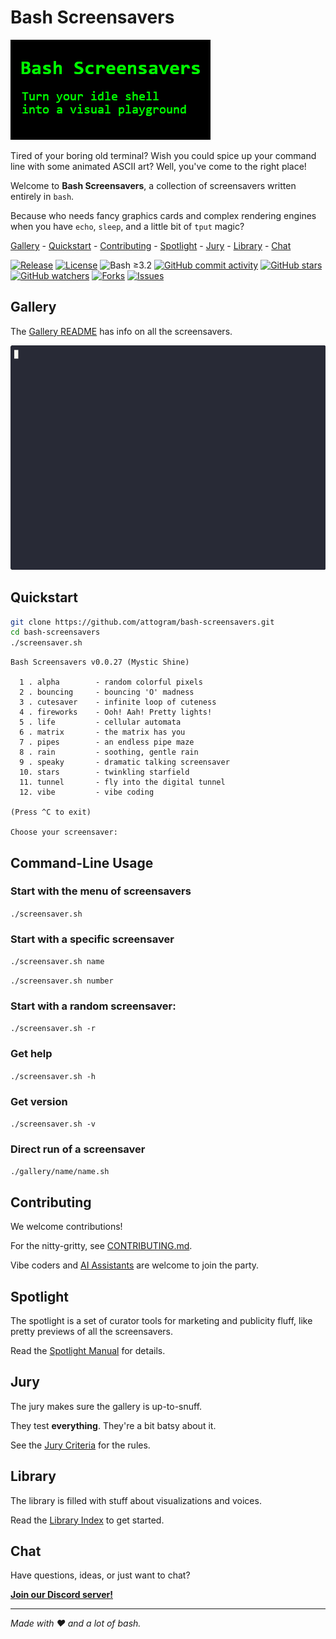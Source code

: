# Bash Screensavers

![Logo](spotlight/logos/logo.320x160.png)

Tired of your boring old terminal?
Wish you could spice up your command line with some animated ASCII art?
Well, you've come to the right place!

Welcome to **Bash Screensavers**, a collection of screensavers written entirely in `bash`.

Because who needs fancy graphics cards and complex rendering engines
when you have `echo`, `sleep`, and a little bit of `tput` magic?

[Gallery](#gallery) -
[Quickstart](#quickstart) -
[Contributing](#contributing) - 
[Spotlight](#spotlight) -
[Jury](#jury) -
[Library](#library) -
[Chat](#chat)

[![Release](https://img.shields.io/github/v/release/attogram/bash-screensavers?style=flat)](https://github.com/attogram/bash-screensavers/releases)
[![License](https://img.shields.io/github/license/attogram/bash-screensavers?style=flat)](./LICENSE)
![Bash ≥3.2](https://img.shields.io/badge/bash-%3E=3.2-blue?style=flat)
[![GitHub commit activity](https://img.shields.io/github/commit-activity/t/attogram/bash-screensavers?style=flat)](https://github.com/attogram/bash-screensavers/commits/main/)
[![GitHub stars](https://img.shields.io/github/stars/attogram/bash-screensavers?style=flat)](https://github.com/attogram/bash-screensavers/stargazers)
[![GitHub watchers](https://img.shields.io/github/watchers/attogram/bash-screensavers?style=flat)](https://github.com/attogram/bash-screensavers/watchers)
[![Forks](https://img.shields.io/github/forks/attogram/bash-screensavers?style=flat)](https://github.com/attogram/bash-screensavers/forks)
[![Issues](https://img.shields.io/github/issues/attogram/bash-screensavers?style=flat)](https://github.com/attogram/bash-screensavers/issues)

## Gallery

The [Gallery README](./gallery/README.md) has info on all the screensavers.

[![Matrix](gallery/matrix/matrix.gif)](./gallery/README.md)

## Quickstart

```bash
git clone https://github.com/attogram/bash-screensavers.git
cd bash-screensavers
./screensaver.sh
```
```
Bash Screensavers v0.0.27 (Mystic Shine)

  1 . alpha        - random colorful pixels
  2 . bouncing     - bouncing 'O' madness
  3 . cutesaver    - infinite loop of cuteness
  4 . fireworks    - Ooh! Aah! Pretty lights!
  5 . life         - cellular automata
  6 . matrix       - the matrix has you
  7 . pipes        - an endless pipe maze
  8 . rain         - soothing, gentle rain
  9 . speaky       - dramatic talking screensaver
  10. stars        - twinkling starfield
  11. tunnel       - fly into the digital tunnel
  12. vibe         - vibe coding

(Press ^C to exit)

Choose your screensaver:
```

## Command-Line Usage

### Start with the menu of screensavers
`./screensaver.sh`

### Start with a specific screensaver

`./screensaver.sh name`

`./screensaver.sh number`

### Start with a random screensaver:

`./screensaver.sh -r`

### Get help

`./screensaver.sh -h`

### Get version

`./screensaver.sh -v`

### Direct run of a screensaver

`./gallery/name/name.sh`

## Contributing

We welcome contributions!

For the nitty-gritty, see [CONTRIBUTING.md](./CONTRIBUTING.md).

Vibe coders and [AI Assistants](./AGENTS.md) are welcome to join the party.

## Spotlight

The spotlight is a set of curator tools for marketing and publicity fluff,
like pretty previews of all the screensavers.

Read the [Spotlight Manual](./spotlight/README.md) for details.

## Jury

The jury makes sure the gallery is up-to-snuff. 

They test **everything**. They're a bit batsy about it.

See the [Jury Criteria](./jury/README.md) for the rules.

## Library

The library is filled with stuff about visualizations and voices.

Read the [Library Index](./library/README.md) to get started.

## Chat

Have questions, ideas, or just want to chat? 

[**Join our Discord server!**](https://discord.gg/BGQJCbYVBa)


---

*Made with ❤️ and a lot of bash.*
 
 
 
 
 
 
 
 
 
 
 
